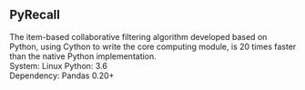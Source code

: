 ## PyRecall
The item-based collaborative filtering algorithm developed based on Python, using Cython to write the core computing module, is 20 times faster than the native Python implementation.  
System: Linux 
Python: 3.6    
Dependency: Pandas 0.20+
